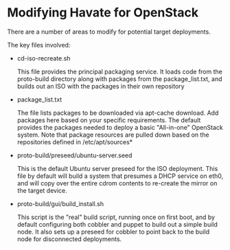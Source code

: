 Modifying Havate for OpenStack
==============================

There are a number of areas to modify for potential target deployments.

The key files involved:

* cd-iso-recreate.sh

  This file provides the principal packaging service.  It loads code from the proto-build directory along with packages from the package_list.txt, and builds out an ISO with the packages in their own repository

* package_list.txt

  The file lists packages to be downloaded via apt-cache download.  Add packages here based on your specific requirements.  The default provides the packages needed to deploy a basic "All-in-one" OpenStack system.  Note that package resources are pulled down based on the repositories defined in /etc/apt/sources*

* proto-build/preseed/ubuntu-server.seed

  This is the default Ubuntu server preseed for the ISO deployment.  This file by default will build a system that presumes a DHCP service on eth0, and will copy over the entire cdrom contents to re-create the mirror on the target device.

* proto-build/gui/build_install.sh

  This script is the "real" build script, running once on first boot, and by default configuring both cobbler and puppet to build out a simple build node. It also sets up a preseed for cobbler to point back to the build node for disconnected deployments.



